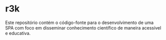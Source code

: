 # r3k
Este repositório contém o código-fonte para o desenvolvimento de uma SPA com foco em disseminar conhecimento científico de maneira acessível e educativa. 
